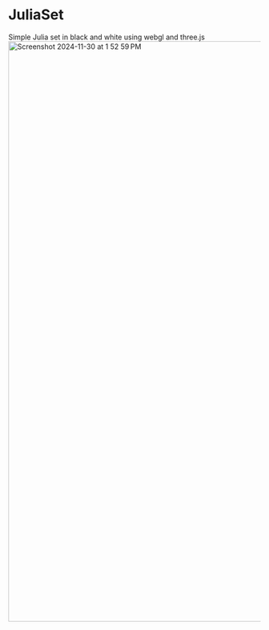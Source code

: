 # JuliaSet
Simple Julia set in black and white using webgl and three.js
<img width="1157" alt="Screenshot 2024-11-30 at 1 52 59 PM" src="https://github.com/user-attachments/assets/47c830e1-a4ef-40c4-9471-815eca400995">
